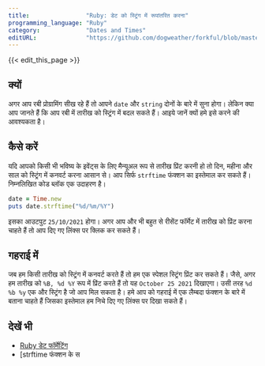 ```yaml
---
title:                "Ruby: डेट को स्ट्रिंग में रूपांतरित करना"
programming_language: "Ruby"
category:             "Dates and Times"
editURL:              "https://github.com/dogweather/forkful/blob/master/content/hi/ruby/converting-a-date-into-a-string.md"
---
```


{{< edit_this_page >}}

## क्यों
अगर आप रबी प्रोग्रामिंग सीख रहे हैं तो आपने `date` और `string` दोनों के बारे में सुना होगा। लेकिन क्या आप जानते हैं कि आप रबी में तारीख को स्ट्रिंग में बदल सकते हैं। आइये जानें क्यों हमे इसे करने की आवश्यकता है।

## कैसे करें
यदि आपको किसी भी भविष्य के इवेंट्स के लिए मैन्यूअल रूप से तारीख प्रिंट करनी हो तो दिन, महीना और साल को स्ट्रिंग में कनवर्ट करना आसान से।
आप सिर्फ `strftime` फंक्शन का इस्तेमाल कर सकते हैं। निम्नलिखित कोड ब्लॉक एक उदाहरण है।

``` Ruby
date = Time.new
puts date.strftime("%d/%m/%Y")
```

इसका आउटपुट `25/10/2021` होगा। अगर आप और भी बहुत से रीसेंट फॉर्मेट में तारीख को प्रिंट करना चाहते हैं तो आप दिए गए लिंक्स पर क्लिक कर सकते हैं।

## गहराई में
जब हम किसी तारीख को स्ट्रिंग में कनवर्ट करते हैं तो हम एक स्पेशल स्ट्रिंग प्रिंट कर सकते हैं। जैसे, अगर हम तारीख को `%B, %d %Y` रूप में प्रिंट करते हैं तो यह `October 25 2021` दिखाएगा। उसी तरह `%d %b %y` एक और स्ट्रिंग है जो आप मिल सकता है। हमे आप को गहराई में एक लैम्बदा फंक्शन के बारे में बताना चाहते हैं जिसका इस्तेमाल हम निचे दिए गए लिंक्स पर दिखा सकते हैं।

## देखें भी
- [Ruby डेट फॉर्मेटिंग](https://www.rubyguides.com/2015/09/ruby-date-format/)
- [strftime फंक्शन के स